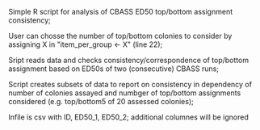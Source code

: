 Simple R script for analysis of CBASS ED50 top/bottom assignment consistency;

User can chosse the number of top/bottom colonies to consider by assigning X in "item_per_group <- X" (line 22);

Sript reads data and checks consistency/correspondence of top/bottom assignment based on ED50s of two (consecutive) CBASS runs; 

Script creates subsets of data to report on consistency in dependency of number of colonies assayed and numbger of top/bottom assignments considered (e.g. top/bottom5 of 20 assessed colonies);

Infile is csv with ID, ED50_1, ED50_2; additional columnes will be ignored
